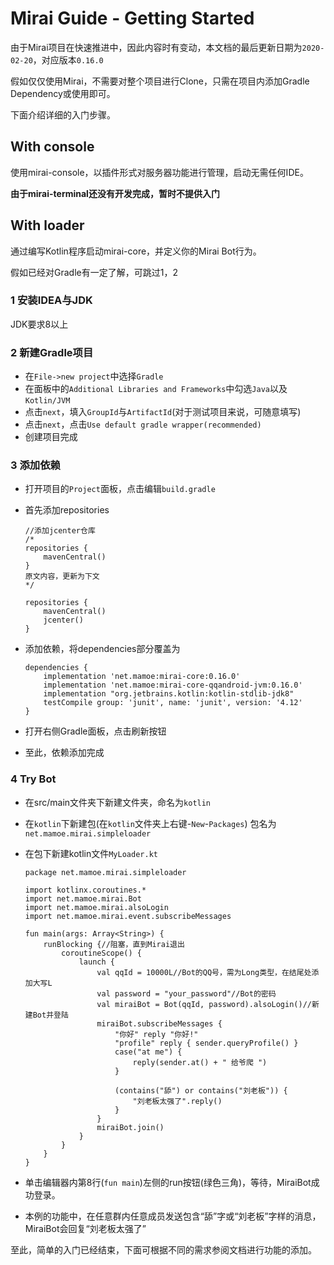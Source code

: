 # Mirai Guide - Getting Started

由于Mirai项目在快速推进中，因此内容时有变动，本文档的最后更新日期为```2020-02-20```，对应版本```0.16.0```

假如仅仅使用Mirai，不需要对整个项目进行Clone，只需在项目内添加Gradle Dependency或使用即可。

下面介绍详细的入门步骤。

## With console

使用mirai-console，以插件形式对服务器功能进行管理，启动无需任何IDE。

**由于mirai-terminal还没有开发完成，暂时不提供入门**

## With loader

通过编写Kotlin程序启动mirai-core，并定义你的Mirai Bot行为。

假如已经对Gradle有一定了解，可跳过1，2

### 1 安装IDEA与JDK

JDK要求8以上

### 2 新建Gradle项目

- 在```File->new project```中选择```Gradle```
- 在面板中的```Additional Libraries and Frameworks```中勾选```Java```以及```Kotlin/JVM```
- 点击```next```，填入```GroupId```与```ArtifactId```(对于测试项目来说，可随意填写)
- 点击```next```，点击```Use default gradle wrapper(recommended)```
- 创建项目完成

### 3 添加依赖

- 打开项目的```Project```面板，点击编辑```build.gradle```

- 首先添加repositories

  ```
  //添加jcenter仓库
  /*
  repositories {
      mavenCentral()
  }
  原文内容，更新为下文
  */
  
  repositories {
      mavenCentral()
      jcenter()
  }
  ```

- 添加依赖，将dependencies部分覆盖为

  ```
  dependencies {
      implementation 'net.mamoe:mirai-core:0.16.0'
      implementation 'net.mamoe:mirai-core-qqandroid-jvm:0.16.0'
      implementation "org.jetbrains.kotlin:kotlin-stdlib-jdk8"
      testCompile group: 'junit', name: 'junit', version: '4.12'
  }
  ```

- 打开右侧Gradle面板，点击刷新按钮
- 至此，依赖添加完成

### 4 Try Bot

- 在src/main文件夹下新建文件夹，命名为```kotlin```
- 在```kotlin```下新建包(在```kotlin```文件夹上右键-```New```-```Packages```) 包名为```net.mamoe.mirai.simpleloader```

- 在包下新建kotlin文件```MyLoader.kt```

  ```
  package net.mamoe.mirai.simpleloader
  
  import kotlinx.coroutines.*
  import net.mamoe.mirai.Bot
  import net.mamoe.mirai.alsoLogin
  import net.mamoe.mirai.event.subscribeMessages
  
  fun main(args: Array<String>) {
      runBlocking {//阻塞，直到Mirai退出
          coroutineScope() {
              launch {
                  val qqId = 10000L//Bot的QQ号，需为Long类型，在结尾处添加大写L
                  val password = "your_password"//Bot的密码
                  val miraiBot = Bot(qqId, password).alsoLogin()//新建Bot并登陆
                  miraiBot.subscribeMessages {
                      "你好" reply "你好!"
                      "profile" reply { sender.queryProfile() }
                      case("at me") {
                          reply(sender.at() + " 给爷爬 ")
                      }
  
                      (contains("舔") or contains("刘老板")) {
                          "刘老板太强了".reply()
                      }
                  }
                  miraiBot.join()
              }
          }
      }
  }
  ```

- 单击编辑器内第8行(```fun main```)左侧的run按钮(绿色三角)，等待，MiraiBot成功登录。
- 本例的功能中，在任意群内任意成员发送包含“舔”字或“刘老板”字样的消息，MiraiBot会回复“刘老板太强了”



至此，简单的入门已经结束，下面可根据不同的需求参阅文档进行功能的添加。
